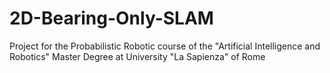# 2D-Bearing-Only-SLAM
Project for the Probabilistic Robotic course of the "Artificial Intelligence and Robotics" Master Degree at University "La Sapienza" of Rome
